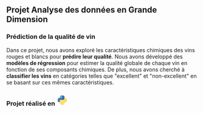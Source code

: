 ## Projet Analyse des données en Grande Dimension 

### Prédiction de la qualité de vin

Dans ce projet, nous avons exploré les caractéristiques chimiques des vins rouges et blancs pour **prédire leur qualité**. Nous avons développé des **modèles de régression** pour estimer la qualité globale de chaque vin en fonction de ses composants chimiques. De plus, nous avons cherché à **classifier les vins** en catégories telles que "excellent" et "non-excellent" en se basant sur ces mêmes caractéristiques.


<h3 align="left">Projet réalisé en <a href="https://www.python.org"  rel="noreferrer"> <img src="https://raw.githubusercontent.com/devicons/devicon/master/icons/python/python-original.svg" alt="python" width="30" height="30"/> </a> </p>
